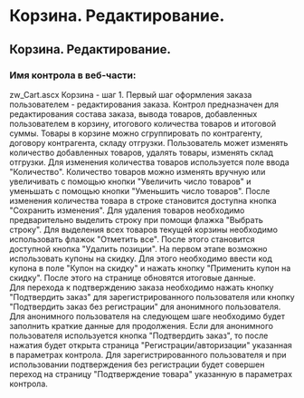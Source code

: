 ﻿---
description: 2.4.7
---
# Корзина. Редактирование.
## Корзина. Редактирование.
### Имя контрола в веб-части: 
zw_Cart.ascx
Корзина - шаг 1.
Первый шаг оформления заказа пользователем - редактирования заказа.
Контрол предназначен для редактирования состава заказа, вывода товаров, добавленных пользователем в корзину, итогового количества товаров и итоговой суммы. 
Товары в корзине можно сгруппировать по контрагенту, договору контрагента, складу отгрузки. 
Пользователь может изменять количество добавленных товаров, удалять товары, изменять склад отгрузки.
Для изменения количества товаров используется поле ввода "Количество". Количество товаров можно изменять вручную или увеличивать с помощью кнопки "Увеличить число товаров" и уменьшать с помощью кнопки "Уменьшить число товаров". После изменения количества товара в строке становится доступна кнопка "Сохранить изменения".
Для удаления товаров необходимо предварительно выделить строку при помощи флажка "Выбрать строку". Для выделения всех товаров текущей корзины необходимо использовать флажок "Отметить все". После этого становится доступной кнопка "Удалить позиции".
На первом этапе возможно использовать купоны на скидку. Для этого необходимо ввести код купона в поле "Купон на скидку" и нажать кнопку "Применить купон на скидку". После этого на странице обновятся итоговые данные.  
Для перехода к подтверждению заказа необходимо нажать кнопку "Подтвердить заказ" для зарегистрированного пользователя или кнопку "Подтвердить заказ без регистрации" для анонимного пользователя. Для анонимного пользователя на следующем шаге необходимо будет заполнить краткие данные для продолжения.
Если для анонимного пользователя используется кнопка "Подтвердить заказ", то после нажатия будет открыта страница "Регистрации/авторизации" указанная в параметрах контрола. Для зарегистрированного пользователя и при использовании подтверждения без регистрации будет совершен переход на страницу "Подтверждение товара" указанную в параметрах контрола.
